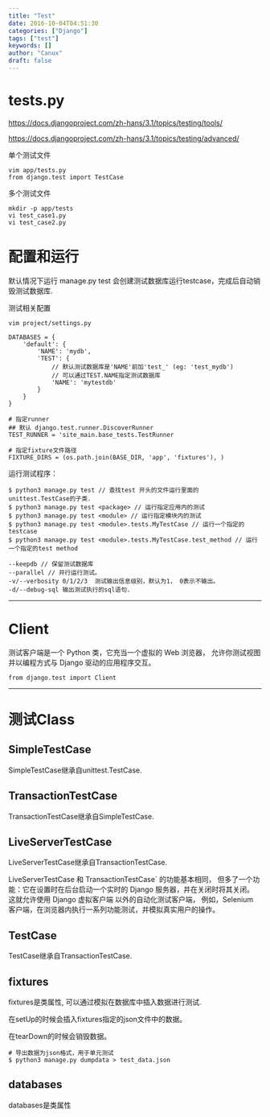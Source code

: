```yaml
---
title: "Test"
date: 2016-10-04T04:51:30
categories: ["Django"]
tags: ["test"]
keywords: []
author: "Canux"
draft: false
---
```


# tests.py

<https://docs.djangoproject.com/zh-hans/3.1/topics/testing/tools/>

<https://docs.djangoproject.com/zh-hans/3.1/topics/testing/advanced/>

单个测试文件

    vim app/tests.py
    from django.test import TestCase
    
多个测试文件

    mkdir -p app/tests
    vi test_case1.py
    vi test_case2.py

# 配置和运行

默认情况下运行 manage.py test 会创建测试数据库运行testcase，完成后自动销毁测试数据库.

测试相关配置

    vim project/settings.py

    DATABASES = {
        'default': {
            'NAME': 'mydb',
            'TEST': {
                // 默认测试数据库是'NAME'前加'test_' (eg: 'test_mydb')
                // 可以通过TEST.NAME指定测试数据库
                'NAME': 'mytestdb'
            }
        }
    }

    # 指定runner
    ## 默认 django.test.runner.DiscoverRunner
    TEST_RUNNER = 'site_main.base_tests.TestRunner
    
    # 指定fixture文件路径
    FIXTURE_DIRS = (os.path.join(BASE_DIR, 'app', 'fixtures'), )

运行测试程序：
    
    $ python3 manage.py test // 查找test 开头的文件运行里面的 unittest.TestCase的子类.
    $ python3 manage.py test <package> // 运行指️定应用内的测试
    $ python3 manage.py test <module> // 运行指定模块内的测试
    $ python3 manage.py test <module>.tests.MyTestCase // 运行一个指定的testcase
    $ python3 manage.py test <module>.tests.MyTestCase.test_method // 运行一个指定的test method
    
    --keepdb // 保留测试数据库
    --parallel // 并行运行测试。
    -v/--verbosity 0/1/2/3  测试输出信息级别，默认为1， 0表示不输出。
    -d/--debug-sql 输出测试执行的sql语句.
    
***

# Client

测试客户端是一个 Python 类，它充当一个虚拟的 Web 浏览器，
允许你测试视图并以编程方式与 Django 驱动的应用程序交互。

    from django.test import Client

***

# 测试Class

## SimpleTestCase

SimpleTestCase继承自unittest.TestCase.

## TransactionTestCase

TransactionTestCase继承自SimpleTestCase.

## LiveServerTestCase

LiveServerTestCase继承自TransactionTestCase.

LiveServerTestCase 和 TransactionTestCase` 的功能基本相同，
但多了一个功能：它在设置时在后台启动一个实时的 Django 服务器，并在关闭时将其关闭。
这就允许使用 Django 虚拟客户端 以外的自动化测试客户端，
例如，Selenium 客户端，在浏览器内执行一系列功能测试，并模拟真实用户的操作。

## TestCase

TestCase继承自TransactionTestCase.

## fixtures

fixtures是类属性, 可以通过模拟在数据库中插入数据进行测试.

在setUp的时候会插入fixtures指定的json文件中的数据。

在tearDown的时候会销毁数据。

    # 导出数据为json格式，用于单元测试
    $ python3 manage.py dumpdata > test_data.json
    
## databases

databases是类属性
